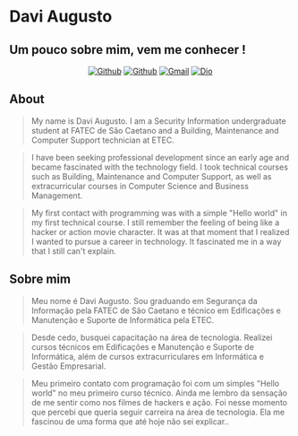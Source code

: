 # Davi Augusto
## Um pouco sobre mim, vem me conhecer !
<center>

[![Github](https://img.shields.io/badge/Linkedin-333333?style=for-the-badge&logo=linkedin&logoColor=blue)](https://www.linkedin.com/in/davi-augusto-325393263/)
[![Github](https://img.shields.io/badge/Github-333333?style=for-the-badge&logo=github&logoColor=white)](https://github.com/ydavisx-jpg)
[![Gmail](https://img.shields.io/badge/Gmail-333333?style=for-the-badge&logo=gmail&logoColor=red)](mailto:contatodaviaugustof14@gmail.com)
[![Dio](https://img.shields.io/badge/Dio-333333?style=for-the-badge&logo=salesforce&logoColor=blue)](https://www.dio.me/users/contatodaviaugustof14_66706)
</center>

## About
> My name is Davi Augusto. I am a Security Information undergraduate student at FATEC de São Caetano and a Building, Maintenance and Computer Support technician at ETEC.
  
> I have been seeking professional development since an early age and became fascinated with the technology field. I took technical courses such as Building, Maintenance and Computer Support, as well as extracurricular courses in Computer Science and Business Management.

> My first contact with programming was with a simple "Hello world" in my first technical course. I still remember the feeling of being like a hacker or action movie character. It was at that moment that I realized I wanted to pursue a career in technology. It fascinated me in a way that I still can't explain.

## Sobre mim
>Meu nome é Davi Augusto. Sou graduando em Segurança da Informação pela FATEC de São Caetano e técnico em Edificações e Manutenção e Suporte de Informática pela ETEC.

>Desde cedo, busquei capacitação na área de tecnologia. Realizei cursos técnicos em Edificações e Manutenção e Suporte de Informática, além de cursos extracurriculares em Informática e Gestão Empresarial.

>Meu primeiro contato com programação foi com um simples "Hello world" no meu primeiro curso técnico. Ainda me lembro da sensação de me sentir como nos filmes de hackers e ação. Foi nesse momento que percebi que queria seguir carreira na área de tecnologia. Ela me fascinou de uma forma que até hoje não sei explicar..